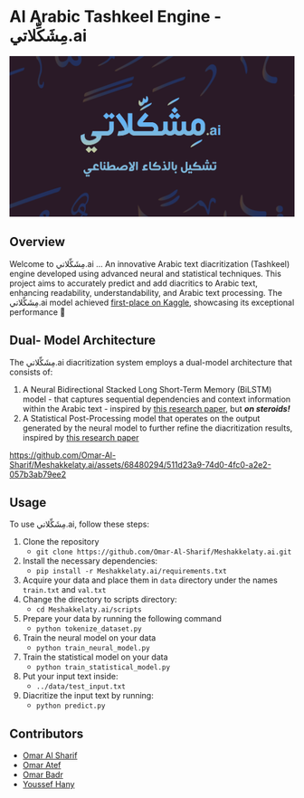 # AI Arabic Tashkeel Engine - مِشَكِّلاتي.ai

<img src="./Meshakkelaty.png">

## Overview
Welcome to مِشَكِّلاتي.ai ... An innovative Arabic text diacritization (Tashkeel) engine developed using advanced neural and statistical techniques. This project aims to accurately predict and add diacritics to Arabic text, enhancing readability, understandability, and Arabic text processing.
The مِشَكِّلاتي.ai model achieved [first-place on Kaggle](https://www.kaggle.com/competitions/cufe-cmp-credit-nlp-fall-2023/leaderboard), showcasing its exceptional performance 🥇

## Dual- Model Architecture
The مِشَكِّلاتي.ai diacritization system employs a dual-model architecture that consists of:
  1. A Neural Bidirectional Stacked Long Short-Term Memory (BiLSTM) model - that captures sequential dependencies and context information within the Arabic text - inspired by [this research paper](https://aclanthology.org/D19-5229/), but ***on steroids!***
  2. A Statistical Post-Processing model that operates on the output generated by the neural model to further refine the diacritization results, inspired by [this research paper](https://www.researchgate.net/publication/339041260_Arabic_Diacritic_Recovery_Using_a_Feature-Rich_biLSTM_Model)

https://github.com/Omar-Al-Sharif/Meshakkelaty.ai/assets/68480294/511d23a9-74d0-4fc0-a2e2-057b3ab79ee2

## Usage
To use مِشَكِّلاتي.ai, follow these steps:
1. Clone the repository
    - `git clone https://github.com/Omar-Al-Sharif/Meshakkelaty.ai.git`
2. Install the necessary dependencies:
    - `pip install -r Meshakkelaty.ai/requirements.txt `
3. Acquire your data and place them in `data` directory under the names `train.txt` and `val.txt`
4. Change the directory to scripts directory: 
    - `cd Meshakkelaty.ai/scripts`
5. Prepare your data by running the following command
    - `python tokenize_dataset.py`
6. Train the neural model on your data
    - `python train_neural_model.py`  
7. Train the statistical model on your data
    - `python train_statistical_model.py` 
8. Put your input text inside:
    - `../data/test_input.txt`
9. Diacritize the input text by running:
    - `python predict.py`

## Contributors
- [Omar Al Sharif](https://github.com/Omar-Al-Sharif)
- [Omar Atef](https://github.com/Yalab7/)
- [Omar Badr](https://github.com/Grintaking19)
- [Youssef Hany](https://github.com/youssefhassan01)
